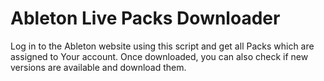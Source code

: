 # Ableton Live Packs Downloader
Log in to the Ableton website using this script and get all Packs which are assigned to Your account. Once downloaded, you can also check if new versions are available and download them.
